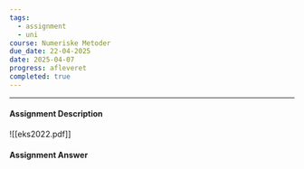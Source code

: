 ```yaml
---
tags:
  - assignment
  - uni
course: Numeriske Metoder
due_date: 22-04-2025
date: 2025-04-07
progress: afleveret
completed: true
---
```

--- 
#### Assignment Description
![[eks2022.pdf]]

#### Assignment Answer